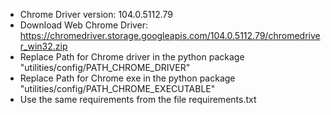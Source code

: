 - Chrome Driver version: 104.0.5112.79
- Download Web Chrome Driver: 
https://chromedriver.storage.googleapis.com/104.0.5112.79/chromedriver_win32.zip
- Replace Path for Chrome driver in the python package "utilities/config/PATH_CHROME_DRIVER"
- Replace Path for Chrome exe in the python package "utilities/config/PATH_CHROME_EXECUTABLE"
- Use the same requirements from the file requirements.txt